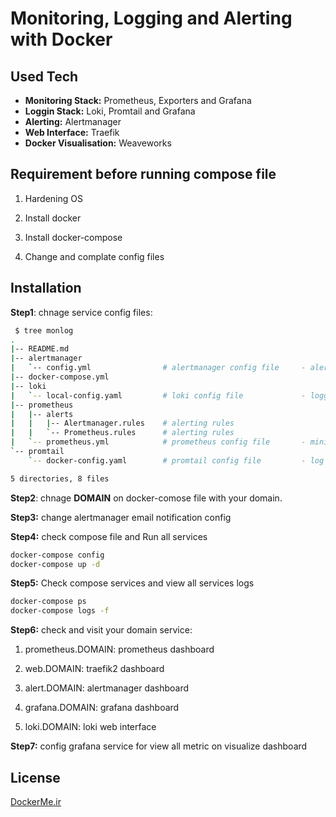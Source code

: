 # Monitoring, Logging and Alerting with Docker

## Used Tech

- **Monitoring Stack:** Prometheus, Exporters and Grafana
- **Loggin Stack:** Loki, Promtail and Grafana
- **Alerting:** Alertmanager
- **Web Interface:** Traefik
- **Docker Visualisation:** Weaveworks

## Requirement before running compose file

1. Hardening OS

2. Install docker

3. Install docker-compose

4. Change and complate config files

## Installation

**Step1**: chnage service config files:

```bash
 $ tree monlog
.
|-- README.md
|-- alertmanager
|   `-- config.yml                # alertmanager config file     - alerting service
|-- docker-compose.yml
|-- loki
|   `-- local-config.yaml         # loki config file             - logging service
|-- prometheus
|   |-- alerts
|   |   |-- Alertmanager.rules    # alerting rules
|   |   `-- Prometheus.rules      # alerting rules
|   `-- prometheus.yml            # prometheus config file       - minitoring service
`-- promtail
    `-- docker-config.yaml        # promtail config file         - log forwarder

5 directories, 8 files
```

**Step2**: chnage **DOMAIN** on docker-comose file with your domain.

**Step3:** change alertmanager email notification config

**Step4:** check compose file and Run all services

```bash
docker-compose config
docker-compose up -d
```

**Step5:** Check compose services and view all services logs

```bash
docker-compose ps
docker-compose logs -f
```

**Step6:** check and visit your domain service:

1. prometheus.DOMAIN: prometheus dashboard

2. web.DOMAIN: traefik2 dashboard

3. alert.DOMAIN: alertmanager dashboard

4. grafana.DOMAIN: grafana dashboard

5. loki.DOMAIN: loki web interface

**Step7:** config grafana service for view all metric on visualize dashboard

## License

[DockerMe.ir](https://dockerme.ir)
